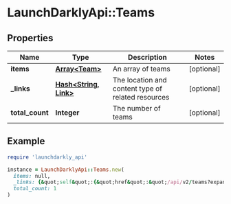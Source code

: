 # LaunchDarklyApi::Teams

## Properties

| Name | Type | Description | Notes |
| ---- | ---- | ----------- | ----- |
| **items** | [**Array&lt;Team&gt;**](Team.md) | An array of teams | [optional] |
| **_links** | [**Hash&lt;String, Link&gt;**](Link.md) | The location and content type of related resources | [optional] |
| **total_count** | **Integer** | The number of teams | [optional] |

## Example

```ruby
require 'launchdarkly_api'

instance = LaunchDarklyApi::Teams.new(
  items: null,
  _links: {&quot;self&quot;:{&quot;href&quot;:&quot;/api/v2/teams?expand&#x3D;maintainers%2Cmembers%2Croles%2Cprojects&amp;limit&#x3D;20&quot;,&quot;type&quot;:&quot;application/json&quot;}},
  total_count: 1
)
```

